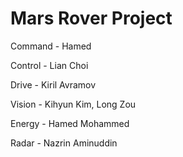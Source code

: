 # Mars Rover Project

Command - Hamed

Control - Lian Choi

Drive - Kiril Avramov

Vision - Kihyun Kim, Long Zou

Energy - Hamed Mohammed

Radar - Nazrin Aminuddin
